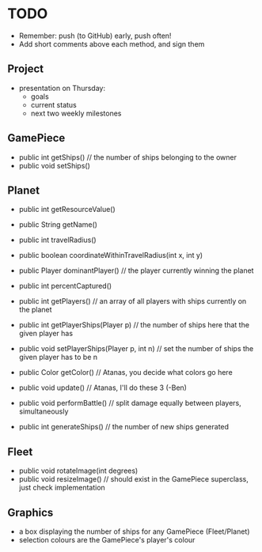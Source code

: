 TODO
====

* Remember: push (to GitHub) early, push often!
* Add short comments above each method, and sign them



Project
-------

* presentation on Thursday:
  - goals
  - current status
  - next two weekly milestones

GamePiece
---------

* public int getShips() // the number of ships belonging to the owner
* public void setShips()

Planet
------

* public int getResourceValue()
* public String getName()
* public int travelRadius()
* public boolean coordinateWithinTravelRadius(int x, int y)

* public Player dominantPlayer() // the player currently winning the planet
* public int percentCaptured()
* public int getPlayers() // an array of all players with ships currently on the planet
* public int getPlayerShips(Player p) // the number of ships here that the given player has
* public void setPlayerShips(Player p, int n) // set the number of ships the given player has to be n
* public Color getColor() // Atanas, you decide what colors go here 

* public void update() // Atanas, I'll do these 3 (-Ben)
* public void performBattle() // split damage equally between players,
  simultaneously
* public int generateShips() // the number of new ships generated


Fleet
-----

* public void rotateImage(int degrees)
* public void resizeImage() // should exist in the GamePiece superclass,
  just check implementation

Graphics
--------

* a box displaying the number of ships for any GamePiece (Fleet/Planet)
* selection colours are the GamePiece's player's colour

